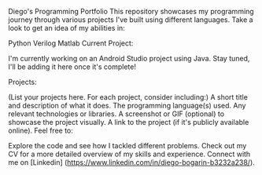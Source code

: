 Diego's Programming Portfolio
This repository showcases my programming journey through various projects I've built using different languages. Take a look to get an idea of my abilities in:

Python
Verilog
Matlab
Current Project:

I'm currently working on an Android Studio project using Java. Stay tuned, I'll be adding it here once it's complete!

Projects:

(List your projects here. For each project, consider including:)
A short title and description of what it does.
The programming language(s) used.
Any relevant technologies or libraries.
A screenshot or GIF (optional) to showcase the project visually.
A link to the project (if it's publicly available online).
Feel free to:

Explore the code and see how I tackled different problems.
Check out my CV for a more detailed overview of my skills and experience.
Connect with me on [Linkedin] (https://www.linkedin.com/in/diego-bogarin-b3232a238/).
